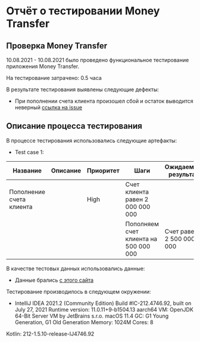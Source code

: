 # Отчёт о тестировании Money Transfer

## Проверка Money Transfer

10.08.2021 - 10.08.2021 было проведено функциональное тестирование приложения Money Transfer.

На тестирование затрачено: 0.5 часа

В результате тестирования выявлены следующие дефекты:
* При пополнении счета клиента произошел сбой и остаток выводится неверный [ссылка на issue](https://github.com/Stasanela/java_HW_1.2_Task_1/issues/2#issue-968466439)

## Описание процесса тестирования

В процессе тестирования использовались следующие артефакты:
* Test case 1:
 
| Название                 | Описание  | Приоритет | Шаги                                  | Ожидаемый результат      |
|--------------------------|-----------|-----------|---------------------------------------|--------------------------|
| Пополнение счета клиента |           | High      | Счет клиента равен 2 000 000 000      |                          |
|                          |           |           | Пополняем счет клиента на 500 000 000 | Счет равен 2 500 000 000 |

В качестве тестовых данных использовались данные:
* Данные брались [с этого сайта](https://github.com/netology-code/javaqa-homeworks/tree/master/programming)

Тестирование производилось в следующем окружении:
* IntelliJ IDEA 2021.2 (Community Edition)
Build #IC-212.4746.92, built on July 27, 2021
Runtime version: 11.0.11+9-b1504.13 aarch64
VM: OpenJDK 64-Bit Server VM by JetBrains s.r.o.
macOS 11.4
GC: G1 Young Generation, G1 Old Generation
Memory: 1024M
Cores: 8

Kotlin: 212-1.5.10-release-IJ4746.92

